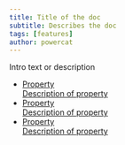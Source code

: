 ```yaml
---
title: Title of the doc
subtitle: Describes the doc
tags: [features]
author: powercat
---
```


Intro text or description

<div>
    <ul class="uk-nav uk-nav-secondary">
        <li class="uk-active"><a href="#"><div>Property<div class="uk-nav-subtitle">Description of property</div></div></a></li>
        <li class="uk-active"><a href="#"><div>Property<div class="uk-nav-subtitle">Description of property</div></div></a></li>
        <li class="uk-active"><a href="#"><div>Property<div class="uk-nav-subtitle">Description of property</div></div></a></li>
    </ul>
</div>